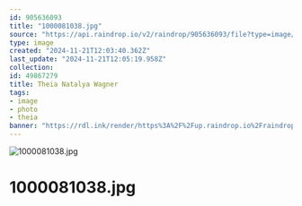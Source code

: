 ```yaml
---
id: 905636093
title: "1000081038.jpg"
source: "https://api.raindrop.io/v2/raindrop/905636093/file?type=image/jpeg"
type: image
created: "2024-11-21T12:03:40.362Z"
last_update: "2024-11-21T12:05:19.958Z"
collection:
id: 49867279
title: Theia Natalya Wagner
tags:
- image
- photo
- theia
banner: "https://rdl.ink/render/https%3A%2F%2Fup.raindrop.io%2Fraindrop%2Ffiles%2F905%2F636%2F093%2F1000081038.jpg"
---
```


![1000081038.jpg](https://rdl.ink/render/https%3A%2F%2Fup.raindrop.io%2Fraindrop%2Ffiles%2F905%2F636%2F093%2F1000081038.jpg)

# 1000081038.jpg

